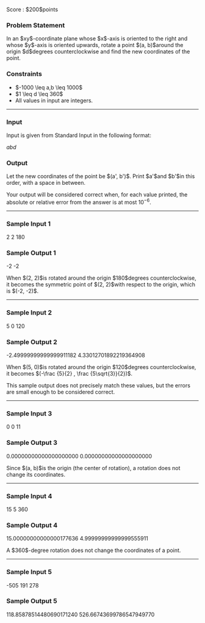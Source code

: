 
<div>

<span>

<span>

<p>
Score : $200$points
</p>

<div>

<section>

### **Problem Statement**

<p>
In an $xy$-coordinate plane whose $x$-axis is oriented to the right and whose $y$-axis is oriented upwards, rotate a point $(a, b)$around the origin $d$degrees counterclockwise and find the new coordinates of the point.
</p>

</section>

</div>

<div>

<section>

### **Constraints**

<ul>

<li>
$-1000 \leq a,b \leq 1000$
</li>

<li>
$1 \leq d \leq 360$
</li>

<li>
All values in input are integers.
</li>

</ul>

</section>

</div>

---

<div>

<div>

<section>

### **Input**

<p>
Input is given from Standard Input in the following format:
</p>

<div>

$a$$b$$d$
</div>

</section>

</div>

<div>

<section>

### **Output**

<p>
Let the new coordinates of the point be $(a', b')$. Print $a'$and $b'$in this order, with a space in between.

Your output will be considered correct when, for each value printed, the absolute or relative error from the answer is at most $10^{-6}$.
</p>

</section>

</div>

</div>

---

<div>

<section>

### **Sample Input 1**

<div>

2 2 180

</div>

</section>

</div>

<div>

<section>

### **Sample Output 1**

<div>

-2 -2

</div>

<p>
When $(2, 2)$is rotated around the origin $180$degrees counterclockwise, it becomes the symmetric point of $(2, 2)$with respect to the origin, which is $(-2, -2)$.
</p>

</section>

</div>

---

<div>

<section>

### **Sample Input 2**

<div>

5 0 120

</div>

</section>

</div>

<div>

<section>

### **Sample Output 2**

<div>

-2.49999999999999911182 4.33012701892219364908

</div>

<p>
When $(5, 0)$is rotated around the origin $120$degrees counterclockwise, it becomes $(-\frac {5}{2} , \frac {5\sqrt{3}}{2})$.

This sample output does not precisely match these values, but the errors are small enough to be considered correct.
</p>

</section>

</div>

---

<div>

<section>

### **Sample Input 3**

<div>

0 0 11

</div>

</section>

</div>

<div>

<section>

### **Sample Output 3**

<div>

0.00000000000000000000 0.00000000000000000000

</div>

<p>
Since $(a, b)$is the origin (the center of rotation), a rotation does not change its coordinates.
</p>

</section>

</div>

---

<div>

<section>

### **Sample Input 4**

<div>

15 5 360

</div>

</section>

</div>

<div>

<section>

### **Sample Output 4**

<div>

15.00000000000000177636 4.99999999999999555911

</div>

<p>
A $360$-degree rotation does not change the coordinates of a point.
</p>

</section>

</div>

---

<div>

<section>

### **Sample Input 5**

<div>

-505 191 278

</div>

</section>

</div>

<div>

<section>

### **Sample Output 5**

<div>

118.85878514480690171240 526.66743699786547949770

</div>

</section>

</div>

</span>

</span>

</div>
